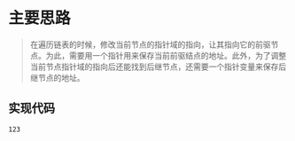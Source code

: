 # 主要思路

>在遍历链表的时候，修改当前节点的指针域的指向，让其指向它的前驱节点。为此，需要用一个指针用来保存当前前驱结点的地址。此外，为了调整当前节点指针域的指向后还能找到后继节点，还需要一个指针变量来保存后继节点的地址。

## 实现代码

```
123
```

